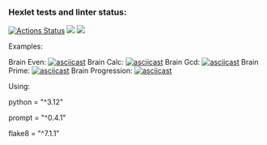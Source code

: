 ### Hexlet tests and linter status:
[![Actions Status](https://github.com/pro0om/python-project-49/actions/workflows/hexlet-check.yml/badge.svg)](https://github.com/pro0om/python-project-49/actions)
<a href="https://codeclimate.com/github/pro0om/python-project-49/maintainability"><img src="https://api.codeclimate.com/v1/badges/9469653930e0f11ad3b1/maintainability" /></a>
<a href="https://codeclimate.com/github/pro0om/python-project-49/test_coverage"><img src="https://api.codeclimate.com/v1/badges/9469653930e0f11ad3b1/test_coverage" /></a>

Examples:

Brain Even:
[![asciicast](https://asciinema.org/a/tpowz7R93yRTurUSU2Hrr1uK7.svg)](https://asciinema.org/a/tpowz7R93yRTurUSU2Hrr1uK7)
Brain Calc:
[![asciicast](https://asciinema.org/a/VcjwDMYPTKQZjo5klEzbxg97f.svg)](https://asciinema.org/a/VcjwDMYPTKQZjo5klEzbxg97f)
Brain Gcd:
[![asciicast](https://asciinema.org/a/Y6THeFQpO7697ByuJfYUHnHts.svg)](https://asciinema.org/a/Y6THeFQpO7697ByuJfYUHnHts)
Brain Prime:
[![asciicast](https://asciinema.org/a/3nlneCbHnOPvmIn0Oy2rZJkTi.svg)](https://asciinema.org/a/3nlneCbHnOPvmIn0Oy2rZJkTi)
Brain Progression:
[![asciicast](https://asciinema.org/a/sGA6WVqHhAKyqf1HerYKUYJMc.svg)](https://asciinema.org/a/sGA6WVqHhAKyqf1HerYKUYJMc)

Using: 

python = "^3.12"

prompt = "^0.4.1"

flake8 = "^7.1.1"


